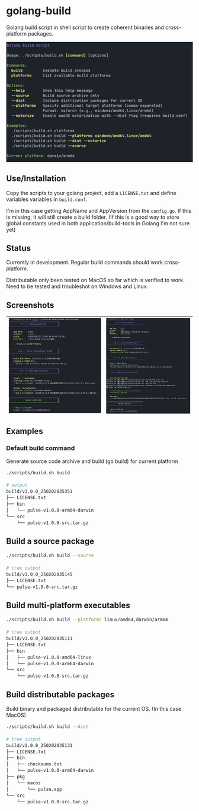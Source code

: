 # golang-build

Golang build script in shell script to create coherent binaries and cross-platform packages.

![Screenshot 1](screenshot-1.png)


## Use/Installation
Copy the scripts to your golang project, add a `LICENSE.txt` and define variables variables in `build.conf`.

I'm in this case getting AppName and AppVersion from the `config.go`. If this is missing, it will still create a build folder. (If this is a good way to store global constants used in both application/build-tools in Golang I'm not sure yet)


## Status
Currently in development. Regular build commands should work cross-platform. 

Distributable only been tested on MacOS so far which is verified to work. Need to be tested and troubleshot on Windows and Linux.


## Screenshots

|![Screenshot 2](screenshot-2.png)|![Screenshot 3](screenshot-3.png)|
|-|-|



## Examples

### Default build command
Generate source code archive and build (go build) for current platform
```bash
./scripts/build.sh build

# output
build/v1.0.0_250202035351
├── LICENSE.txt
├── bin
│   └── pulse-v1.0.0-arm64-darwin
└── src
    └── pulse-v1.0.0-src.tar.gz
```


## Build a source package
```bash
./scripts/build.sh build --source

# tree output
build/v1.0.0_250202035145
├── LICENSE.txt
└── pulse-v1.0.0-src.tar.gz
```


## Build multi-platform executables
```bash
./scripts/build.sh build --platforms linux/amd64,darwin/arm64

# tree output
build/v1.0.0_250202035111
├── LICENSE.txt
├── bin
│   ├── pulse-v1.0.0-amd64-linux
│   └── pulse-v1.0.0-arm64-darwin
└── src
    └── pulse-v1.0.0-src.tar.gz
```


## Build distributable packages
Build binary and packaged distributable for the current OS. (In this case MacOS)

```bash
./scripts/build.sh build --dist

# tree output
build/v1.0.0_250202035131
├── LICENSE.txt
├── bin
│   ├── checksums.txt
│   └── pulse-v1.0.0-arm64-darwin
├── pkg
│   └── macos
│       └── pulse.app
└── src
    └── pulse-v1.0.0-src.tar.gz
```